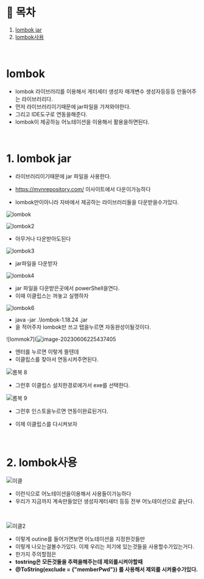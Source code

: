 # 🔖 목차

1. [lombok jar](#1.-lombok-jar)<br>
2. [lombok사용](#2.-lombok사용)<br/>

<br/>



# lombok

- lombok 라이브러리를 이용해서 게터세터 생성자 매개변수 생성자등등등 만들어주는 라이브러리다.
- 먼저 라이브러리이기때문에 jar파일을 가져와야한다.
- 그리고 IDE도구로 연동을해준다.
- lombok이 제공하능 어노테이션을 이용해서 활용을하면된다.



<br/>



# 1. lombok jar

- 라이브러리이기때문에 jar 파일을 사용한다.

- https://mvnrepository.com/ 이사이트에서 다운이가능하다
- lombok만이아니라 자바에서 제공하는 라이브러리들을 다운받을수가있다.



![lombok](C:\Users\inho\AppData\Roaming\Typora\typora-user-images\image-20230606225054001.png)

![lombok2](C:\Users\inho\AppData\Roaming\Typora\typora-user-images\image-20230606225122753.png)

- 아무거나 다운받아도된다 

![lombok3](C:\Users\inho\AppData\Roaming\Typora\typora-user-images\image-20230606225152158.png)

- jar파일을 다운받자

![lombok4](C:\Users\inho\AppData\Roaming\Typora\typora-user-images\image-20230606225233361.png)

- jar 파일을 다운받은곳에서 powerShell을연다.
- 이때 이클립스는 꺼놓고 실행하자



![lombok6](C:\Users\inho\AppData\Roaming\Typora\typora-user-images\image-20230606225347535.png)

- java -jar .\lombok-1.18.24 .jar 
- 을 적어주자 lombok만 쓰고 탭을누르면 자동완성이될것이다.



![lommok7](![image-20230606225437405](C:\Users\inho\AppData\Roaming\Typora\typora-user-images\image-20230606225437405.png)

- 엔터를 누르면 이렇게 뜰텐데
- 이클립스를 찾아서 연동시켜주면된다.

![롬복 8](C:\Users\inho\AppData\Roaming\Typora\typora-user-images\image-20230606225522557.png)

- 그런후 이클립스 설치한경로에가서 exe를 선택한다.

![롬복 9](C:\Users\inho\AppData\Roaming\Typora\typora-user-images\image-20230606225548478.png)

- 그런후 인스토을누르면 연동이완료된거다.

- 이제 이클립스를 다시켜보자

<br/>



# 2. lombok사용



![이클](C:\Users\inho\AppData\Roaming\Typora\typora-user-images\image-20230606225728262.png)

- 이런식으로 어노테이션을이용해서 사용들이가능하다
- 우리가 지금까지 계속만들었던 생성자게터새터 등등 전부 어노테이션으로 끝난다.



<br/>



![이클2](C:\Users\inho\AppData\Roaming\Typora\typora-user-images\image-20230606225837282.png)

- 이렇게  outine를 들어가면보면 어노테이션을 지정한것들만
- 이렇게 나오는걸볼수가있다. 이제 우리는 저기에 있는것들을 사용할수가있는거다.
- 한가지 주의할점은
- **tostring은 모든것들을 추력을해주는데 제외를시켜야할때**
- **@ToString(exclude = {"memberPwd"}) 를 사용해서 제외를 시켜줄수가있다.**



<br/>








